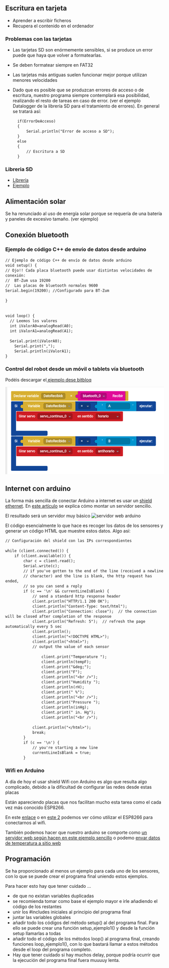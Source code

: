 ## Escritura en tarjeta

* Aprender a escribir ficheros
* Recupera el contenido en el ordenador

### Problemas con las tarjetas

* Las tarjetas SD son enórmemente sensibles, si se produce un error puede que haya que volver a formatearlas.
* Se deben formatear siempre en FAT32
* Las tarjetas más antiguas suelen funcionar mejor porque utilizan menores velocidades
* Dado que es posible que se produzcan errores de acceso o de escritura, nuestro programa siempre contemplará esa posibilidad, realizando el resto de tareas en caso de error. (ver el ejemplo Datalogger de la librería SD para el tratamiento de errores). En general se tratará así:

		if(ErrorDeAcceso)
		{
			Serial.println("Error de acceso a SD");
		}
		else
		{
			// Escritura a SD
		}

### Libreria SD

* [Librería](http://arduino.cc/en/Reference/SD)
* [Ejemplo](https://github.com/sparkfun/microSD_Shield/blob/V_1.4/Firmware/SD_Datalogger/SD_Datalogger.ino)

## Alimentación solar

Se ha renunciado al uso de energía solar porque se requería de una batería y paneles de excesivo tamaño. (ver ejemplo)

## Conexión bluetooth

### Ejemplo de código C++ de envío de datos desde arduino


	// Ejemplo de código C++ de envío de datos desde arduino
	void setup() {
	// Ojo!! Cada placa bluetooth puede usar distintas velocidades de conexión:
	//  BT-Zum usa 19200
	//  Las placas de bluetooth normales 9600
	Serial.begin(19200); //Configurado para BT-Zum

	}


	void loop() {
	  // Leemos los valores
	  int iValorA0=analogRead(A0);
	  int iValorA1=analogRead(A1);

	  Serial.print(iValorA0);
		Serial.print(",");
		Serial.println(iValorA1);
	}

### Control del robot desde un móvil o tablets vía bluetooth

Podéis descargar el[ ejemplo dese bitbloq](http://bitbloq.bq.com/#/bloqsproject/546e2764e4b0bde006d0857e:a9e2f76e-2ef6-4467-b28f-1a570b0fbb1c)

![imag](./imagenes/ControlServoDesdeBluetooth.png)

## Internet con arduino

La forma más sencilla de conectar Arduino a internet es usar un [shield ethernet](http://blog.elcacharreo.com/2013/10/15/arduino-faq-diferencias-entre-diferentes-shield-ethernet/). En [este artículo](http://www.instructables.com/id/The-Super-Simple-Arduino-Weather-Web-Server/) se explica cómo montar un servidor sencillo.

El resultado será un servidor muy básico
![servidor web arduino](http://cdn.instructables.com/FDG/KFSP/HREI6PXF/FDGKFSPHREI6PXF.MEDIUM.jpg)

El código esencialmente lo que hace es recoger los datos de los sensores y generar un código HTML que muestre estos datos. Algo así:

	// Configuración del shield con las IPs correspondientes

	while (client.connected()) {
		if (client.available()) {
			char c = client.read();
			Serial.write(c);
			// if you've gotten to the end of the line (received a newline
			// character) and the line is blank, the http request has ended,
			// so you can send a reply
			if (c == '\n' && currentLineIsBlank) {
				// send a standard http response header
				client.println("HTTP/1.1 200 OK");
				client.println("Content-Type: text/html");
				client.println("Connection: close");  // the connection will be closed after completion of the response
				client.println("Refresh: 5");  // refresh the page automatically every 5 sec
				client.println();
				client.println("<!DOCTYPE HTML>");
				client.println("<html>");
				// output the value of each sensor

					client.print("Temperature ");
					client.println(tempF);
					client.print("&deg;");
					client.print("F");
					client.println("<br />");
					client.print("Humidity ");
					client.println(rH);
					client.print(" %");
					client.println("<br />");
					client.print("Pressure ");
					client.println(inHg);
					client.print(" in. Hg");
					client.println("<br />");

				client.println("</html>");
				break;
			}
			if (c == '\n') {
				// you're starting a new line
				currentLineIsBlank = true;
			}

### Wifi en Arduino

A día de hoy el usar shield Wifi con Arduino es algo que resulta algo complicado, debido a la dificultad de configurar las redes desde estas placas

Están apareciendo placas que nos facilitan mucho esta tarea como el cada vez más conocido ESP8266.

En este [enlace](http://www.prometec.net/arduino-wifi/)
o en [este 2](http://www.leantec.es/blog/26_Como-conectar-Arduino-a-una-red-WIFi-con-el-m.html) podemos ver cómo utilizar el ESP8266 para conectarnos al wifi.

También podemos hacer que nuestro arduino se comporte como [un servidor web según hacen en este ejemplo sencillo](http://allaboutee.com/2014/12/30/esp8266-and-arduino-webserver/) o podemo [envar datos de temperatura a sitio web](http://www.instructables.com/id/ESP8266-Wifi-Temperature-Logger/)


## Programación

Se ha proporcionado al menos un ejemplo para cada uno de los sensores, con lo que se puede crear el programa final uniendo estos ejemplos.

Para hacer esto hay que tener cuidado ...
* de que no existan variables duplicadas
* se recomienda tomar como base el ejemplo mayor e irle añadiendo el código de los restantes
* unir los #includes iniciales al principio del programa final
* juntar las variables globales
* añadir todo los códigos del método setup() al del programa final. Para ello se puede crear una función setup_ejemplo1() y desde la función setup llamarlas a todas
* añadir todo el código de los métodos loop() al programa final, creando funciones loop_ejemplo1(), con lo que bastará llamar a estos métodos desde el loop del programa completo.
* Hay que tener cuidado si hay muchos delay, porque podría ocurrir que la ejecución del programa final fuera muuuuy lenta.
